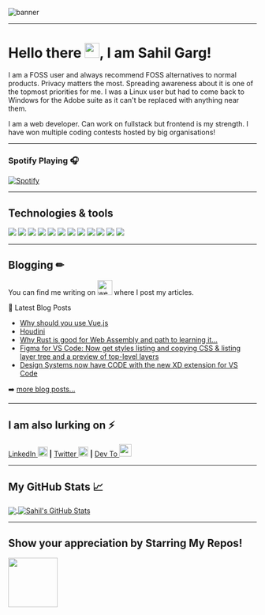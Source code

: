 ![banner](https://pbs.twimg.com/profile_banners/1282934689460678656/1599326777/1500x500)

---

# Hello there <img src="https://raw.githubusercontent.com/MartinHeinz/MartinHeinz/master/wave.gif" width="30px">, I am Sahil Garg!

I am a FOSS user and always recommend FOSS alternatives to normal products. Privacy matters the most. Spreading awareness about it is one of the topmost priorities for me. I was a Linux user but had to come back to Windows for the Adobe suite as it can't be replaced with anything near them.

I am a web developer. Can work on fullstack but frontend is my strength. I have won multiple coding contests hosted by big organisations!

---

### Spotify Playing 🎧

[![Spotify](https://spotify-gold.vercel.app/api/spotify)](https://open.spotify.com/user/x2wzdqg64uxswf6z67ppxvdr7)


---

## Technologies & tools
![](https://img.shields.io/badge/OS-Linux-informational?style=flat&logo=linux&logoColor=white&color=2bbc8a)
![](https://img.shields.io/badge/Editor-VScode-informational?style=flat&logo=intellij-idea&logoColor=white&color=2bbc8a)
![](https://img.shields.io/badge/Code-HTML5-informational?style=flat&logo=html5&logoColor=white&color=2bbc8a)
![](https://img.shields.io/badge/Code-CSS3-informational?style=flat&logo=css3&logoColor=white&color=2bbc8a)
![](https://img.shields.io/badge/Code-JavaScript-informational?style=flat&logo=javascript&logoColor=white&color=2bbc8a)
![](https://img.shields.io/badge/Code-Node.js-informational?style=flat&logo=Node.js&logoColor=white&color=2bbc8a)
![](https://img.shields.io/badge/Code-Vue-informational?style=flat&logo=vue.js&logoColor=white&color=2bbc8a)
![](https://img.shields.io/badge/Code-Rust-informational?style=flat&logo=rust&logoColor=white&color=2bbc8a)
![](https://img.shields.io/badge/Code-Golang-informational?style=flat&logo=go&logoColor=white&color=2bbc8a)
![](https://img.shields.io/badge/Code-Python-informational?style=flat&logo=python&logoColor=white&color=2bbc8a)
![](https://img.shields.io/badge/VersionControl-Git-informational?style=flat&logo=git&logoColor=white&color=2bbc8a)
![](https://img.shields.io/badge/IplaceMyCode-Github-informational?style=flat&logo=github&logoColor=white&color=2bbc8a)

---

## Blogging  &#x270f;
You can find me writing on [<img src='https://cdn.jsdelivr.net/npm/simple-icons@3.0.1/icons/dev-dot-to.svg' alt='website' height='30'>](https://dev.to/real_sahilgarg)  where I post my articles.


📕 Latest Blog Posts
<!-- BLOG-POST-LIST:START -->
- [Why should you use Vue.js](https://dev.to/real_sahilgarg/why-should-you-use-vue-js-163n)
- [Houdini](https://dev.to/real_sahilgarg/houdini-1lbp)
- [Why Rust is good for Web Assembly and path to learning it...](https://dev.to/real_sahilgarg/why-rust-is-good-for-web-assembly-and-path-to-learning-it-2njf)
- [Figma for VS Code: Now get styles listing and copying CSS & listing layer tree and a preview of top-level layers](https://dev.to/real_sahilgarg/figma-for-vs-code-now-get-styles-listing-and-copying-css-listing-layer-tree-and-a-preview-of-top-level-layers-4m3f)
- [Design Systems now have CODE with the new XD extension for VS Code](https://dev.to/real_sahilgarg/design-systems-now-have-code-with-the-new-xd-extension-for-vs-code-3ood)
<!-- BLOG-POST-LIST:END -->

➡️ [more blog posts...](https://dev.to/real_sahilgarg)

---

## I am also lurking on ⚡
[LinkedIn <img src='https://cdn.jsdelivr.net/npm/simple-icons@3.0.1/icons/linkedin.svg' alt='linkedin' height='20'>](https://www.linkedin.com/in/sahil-garg-aa776b17b/) **|** [Twitter <img src='https://cdn.jsdelivr.net/npm/simple-icons@3.0.1/icons/twitter.svg' alt='twitter' height='20'>](https://twitter.com/@real_SahilGarg) **|** [Dev To <img src='https://cdn.jsdelivr.net/npm/simple-icons@3.0.1/icons/dev-dot-to.svg' alt='website' height='25'>](https://dev.to/real_sahilgarg)

---

## My GitHub Stats &#x1f4c8;

<a href="https://github.com/Sahil2004/Sahil2004">
  <img align="center" src="https://github-readme-stats.vercel.app/api/top-langs/?username=Sahil2004&hide=Makefile,html&title_color=ffffff&text_color=c9cacc&icon_color=2bbc8a&bg_color=1d1f21" />
</a>
<a href="https://github.com/Sahil2004/Sahil2004">
  <img align="center" src="https://github-readme-stats.vercel.app/api?username=Sahil2004&show_icons=true&line_height=27&count_private=true&title_color=ffffff&text_color=c9cacc&icon_color=2bbc8a&bg_color=1d1f21" alt="Sahil's GitHub Stats" />
</a>

---

## Show your appreciation by Starring My Repos!
<a href="https://www.patreon.com/sahilgarg"><img src="https://www.challies.com/wp-content/uploads/2015/11/patreonsupport.png" height="100px"></a>
